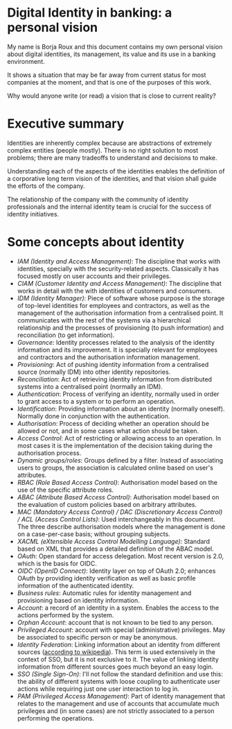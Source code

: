 # Digital Identity in banking: a personal vision

My name is Borja Roux and this document contains my own personal vision about digital identities, its management, its value and its use in a banking environment.

It shows a situation that may be far away from current status for most companies at the moment, and that is one of the purposes of this work.

Why would anyone write (or read) a vision that is close to current reality?

# Executive summary

Identities are inherently complex because are abstractions of extremely complex entities (people mostly). There is no right solution to most problems; there are many tradeoffs to understand and decisions to make.

Understanding each of the aspects of the identities enables the definition of a corporative long term vision of the identities, and that vision shall guide the efforts of the company.

The relationship of the company with the community of identity professionals and the internal identity team is crucial for the success of identity initiatives.

# Some concepts about identity

- *IAM (Identity and Access Management)*: The discipline that works with identities, specially with the security-related aspects. Classically it has focused mostly on user accounts and their privileges.
- *CIAM (Customer Identity and Access Management)*: The discipline that works in detail with the with identities of customers and consumers.
- *IDM (Identity Manager)*: Piece of software whose purpose is the storage of top-level identities for employees and contractors, as well as the management of the authorisation information from a centralised point. It communicates with the rest of the systems via a hierarchical relationship and the processes of provisioning (to push information) and reconciliation (to get information).
- *Governance*: Identity processes related to the analysis of the identity information and its improvement. It is specially relevant for employees and contractors and the authorisation information management.
- *Provisioning*: Act of pushing identity information from a centralised source (normally IDM) into other identity repositories.
- *Reconciliation*: Act of retrieving identity information from distributed systems into a centralised point (normally an IDM).
- *Authentication*: Process of verifying an identity, normally used in order to grant access to a system or to perform an operation.
- *Identification*: Providing information about an identity (normally oneself). Normally done in conjunction with the authentication.
- *Authorisation*: Process of deciding whether an operation should be allowed or not, and in some cases what action should be taken.
- *Access Control*: Act of restricting or allowing access to an operation. In most cases it is the implementation of the decision taking during the authorisation process.
- *Dynamic groups/roles*: Groups defined by a filter. Instead of associating users to groups, the association is calculated online based on user's attributes.
- *RBAC (Role Based Access Control)*: Authorisation model based on the use of the specific attribute roles.
- *ABAC (Attribute Based Access Control)*: Authorisation model based on the evaluation of custom policies based on arbitrary attributes.
- *MAC (Mandatory Access Control) / DAC (Discretionary Access Control) / ACL (Access Control Lists)*: Used interchangeably in this document. The three describe authorisation models where the management is done on a case-per-case basis; without grouping subjects.
- *XACML (eXtensible Access Control Modelling Language)*: Standard based on XML that provides a detailed definition of the ABAC model.
- *OAuth*: Open standard for access delegation. Most recent version is 2.0, which is the basis for OIDC.
- *OIDC (OpenID Connect)*: Identity layer on top of OAuth 2.0; enhances OAuth by providing identity verification as well as basic profile information of the authenticated identity.
- *Business rules*: Automatic rules for identity management and provisioning based on identity information.
- *Account*: a record of an identity in a system. Enables the access to the actions performed by the system.
- *Orphan Account*: account that is not known to be tied to any person.
- *Privileged Account*: account with special (administrative) privileges. May be associated to specific person or may be anonymous.
- *Identity Federation*: Linking information about an identity from different sources ([according to wikipedia](https://en.wikipedia.org/wiki/Federated_identity)). This term is used extensively in the context of SSO, but it is not exclusive to it. The value of linking identity information from different sources goes much beyond an easy login.
- *SSO (Single Sign-On)*: I'll not follow the standard definition and use this: the ability of different systems with loose coupling to authenticate user actions while requiring just one user interaction to log in.
- *PAM (Privileged Access Management)*: Part of identity management that relates to the management and use of accounts that accumulate much privileges and (in some cases) are not strictly associated to a person performing the operations.

